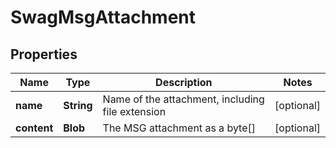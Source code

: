 
# SwagMsgAttachment

## Properties
Name | Type | Description | Notes
------------ | ------------- | ------------- | -------------
**name** | **String** | Name of the attachment, including file extension |  [optional]
**content** | **Blob** | The MSG attachment as a byte[] |  [optional]



